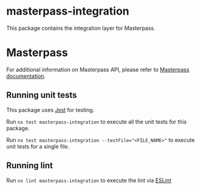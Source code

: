 # masterpass-integration

This package contains the integration layer for Masterpass.

# Masterpass

For additional information on Masterpass API, please refer to [Masterpass documentation](https://developer.mastercard.com/product/masterpass/).

## Running unit tests

This package uses [Jest](https://jestjs.io) for testing.

Run `nx test masterpass-integration` to execute all the unit tests for this package.

Run `nx test masterpass-integration --testFile="<FILE_NAME>"` to execute unit tests for a single file.

## Running lint

Run `nx lint masterpass-integration` to execute the lint via [ESLint](https://eslint.org/)
